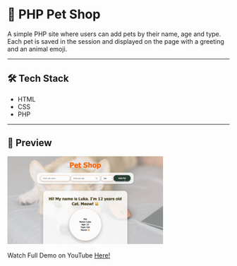 # 🐾 PHP Pet Shop

A simple PHP site where users can add pets by their name, age and type. Each pet is saved in the session and displayed on the page with a greeting and an animal emoji. 

____

## 🛠️ Tech Stack
* HTML  
* CSS  
* PHP  

---

## 🚀 Preview

  <img 
    src="phpPetShopGif.gif" 
    style="width: 70%;" 
  />

Watch Full Demo on YouTube <a href="https://youtu.be/EXoIIKUmqU0"> Here!
</a>
